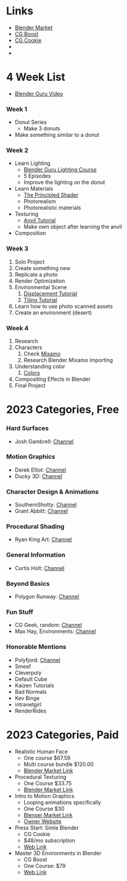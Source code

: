 # Links

- [Blender Market](https://blendermarket.com/)
- [CG Boost](https://www.cgboost.com/resources)
- [CG Cookie](https://cgcookie.com/)
- []()
- []()

# 4 Week List

- [Blender Guru Video](https://www.youtube.com/watch?v=Nj_l6YHMj-c)

### Week 1

- Donut Series
  - Make 3 donuts
- Make something similar to a donut

### Week 2

- Learn Lighting
  - [Blender Guru Lighting Course](https://youtube.com/playlist?list=PLjEaoINr3zgH9vCr47kSS5W8PEJBNIiwK)
  - 5 Episodes
  - Improve the lighting on the donut
- Learn Materials
  - [The Principled Shader](https://www.youtube.com/watch?v=4H5W6C_Mbck)
  - Photorealism
  - Photorealistic materials
- Texturing
  - [Anvil Tutorial](https://youtube.com/playlist?list=PLjEaoINr3zgHJVJF3T3CFUAZ6z11jKg6a)
  - Make own object after learning the anvil
- Composition

### Week 3

1. Solo Project
2. Create something new
3. Replicate a photo
4. Render Optimization
5. Environmental Scene
   1. [Displacement Tutorial](https://youtu.be/dRzzaRvVDng)
   2. [Tiling Tutorial](https://youtu.be/-VgtSL5ZpYc)
6. Learn how to use photo scanned assets
7. Create an environment (desert)

### Week 4

1. Research
2. Characters
   1. Check [Mixamo](https://www.mixamo.com/#/)
   2. Research Blender Mixamo importing
3. Understanding color
   1. [Colors](https://youtu.be/Qj1FK8n7WgY)
4. Compositing Effects in Blender
5. Final Project

# 2023 Categories, Free

### Hard Surfaces

- Josh Gambrell: [Channel](https://www.youtube.com/@JoshGambrell)

### Motion Graphics

- Derek Elliot: [Channel](https://www.youtube.com/@DerekElliott/videos)
- Ducky 3D: [Channel](https://www.youtube.com/@TheDucky3D)

### Character Design & Animations

- SouthernShotty: [Channel](https://www.youtube.com/@SouthernShotty)
- Grant Abbitt: [Channel](https://www.youtube.com/@grabbitt)

### Procedural Shading

- Ryan King Art: [Channel](https://www.youtube.com/@RyanKingArt)

### General Information

- Curtis Holt: [Channel](https://www.youtube.com/@CurtisHolt)

### Beyond Basics

- Polygon Runway: [Channel](https://www.youtube.com/@polygonrunway)

### Fun Stuff

- CG Geek, random: [Channel](https://www.youtube.com/@CGGeek)
- Max Hay, Environments: [Channel](https://www.youtube.com/@maxhayart)

### Honorable Mentions

- Polyfjord: [Channel](https://www.youtube.com/@Polyfjord)
- Smeaf
- Cleverpoly
- Default Cube
- Kaizen Tutorials
- Bad Normals
- Kev Binge
- intranetgirl
- RenderRides

# 2023 Categories, Paid

- Realistic Human Face
    - One course $67.59
    - Multi course bundle $120.00
    - [Blender Market Link](https://blendermarket.com/products/human-realistic-portrait-creation-with-blender)
- Procedural Texturing
    - One Course $33.75
    - [Blender Market Link](https://blendermarket.com/products/procedural-texturing-blender)
- Intro to Motion Graphics
    - Looping animations specifically
    - One Course $30
    - [Blenser Market Link](https://blendermarket.com/products/intro-to-motion-graphics-blender-course)
    - [Owner Website](https://www.ducky3d.com/store/product/intro-to-motion-graphics-blender-course)
- Press Start: Simle Blender
    - CG Cookie
    - $48/mo subscription
    - [Web Link](https://cgcookie.com/courses/press-start-your-simple-first-blender-project)
- Master 3D Environments in Blender
    - CG Boost
    - One Course: $79
    - [Web Link](https://www.cgboost.com/courses/master-3d-environments-in-blender)
